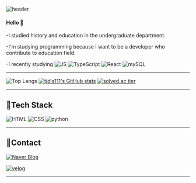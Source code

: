 ![header](https://capsule-render.vercel.app/api?type=rounded&color=gradient&height=100&section=header&text=Seoin&fontSize=70&animation=scaleIn)

#### Hello 👋 
-I studied history and education in the undergraduate department. 


-I'm studying programming because I want to be a developer who contribute to education field.


-I recently studying
![JS](https://img.shields.io/badge/JavaScript-F7DF1E?style=flat-square&logo=JavaScript&logoColor=white)
![TypeScript](https://img.shields.io/badge/TypeScript-3178C6?style=flat-square&logo=TypeScript&logoColor=white)
![React](https://img.shields.io/badge/React-61DAFB?style=flat-square&logo=React&logoColor=white)
![mySQL](https://img.shields.io/badge/MySQL-4479A1?style=flat-square&logo=MySQL&logoColor=white)

***
![Top Langs](https://github-readme-stats.vercel.app/api/top-langs/?username=tjdls111)
[![tjdls111's GitHub stats](https://github-readme-stats.vercel.app/api?username=tjdls111)](https://github.com/anuraghazra/github-readme-stats) 
[![solved.ac tier](http://mazassumnida.wtf/api/generate_badge?boj=tjdls111)](https://solved.ac/tjdls111)
      
***
## 🍊Tech Stack
 ![HTML](https://img.shields.io/badge/HTML-E34F26?style=flat-square&logo=HTML5&logoColor=white) 
 ![CSS](https://img.shields.io/badge/CSS-1572B6?style=flat-square&logo=CSS3&logoColor=white) 
 ![python](https://img.shields.io/badge/Python-3776AB?style=flat-square&logo=python&logoColor=white)
   
***
## 🍒Contact
  [![Naver Blog](https://img.shields.io/badge/NaverBlog-03C75A?style=flat-square&logo=naver&logoColor=white&link=https://blog.naver.com/tjdls111)](https://blog.naver.com/tjdls111)
  
  
  [![velog](https://img.shields.io/badge/Velog-15C39A?style=flat-square&&link=https://velog.io/@tjdls111)](https://velog.io/@tjdls111)
  
***
 
